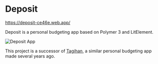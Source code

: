 # Deposit
https://deposit-ce46e.web.app/

Deposit is a personal budgeting app based on Polymer 3 and LitElement.

![Deposit App](https://firebasestorage.googleapis.com/v0/b/deposit-ce46e.appspot.com/o/deposit.png?alt=media&token=aee21cdb-1e4b-4b9d-b159-34ba97ca1481)

This project is a successor of [Tagihan](https://github.com/RianWardana/Tagihan), a similar personal budgeting app made several years ago.
